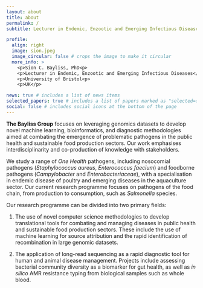 ```yaml
---
layout: about
title: about
permalink: /
subtitle: Lecturer in Endemic, Enzootic and Emerging Infectious Diseases, University of Bristol, UK

profile:
  align: right
  image: sion.jpeg
  image_circular: false # crops the image to make it circular
  more_info: >
    <p>Sion C. Bayliss, PhD<p>
    <p>Lecturer in Endemic, Enzootic and Emerging Infectious Diseases</p>
    <p>University of Bristol<p>
    <p>UK</p>

news: true # includes a list of news items
selected_papers: true # includes a list of papers marked as "selected={true}"
social: false # includes social icons at the bottom of the page
---
```


**The Bayliss Group** focuses on leveraging genomics datasets to develop novel machine learning, bioinformatics, and diagnostic methodologies aimed at combating the emergence of problematic pathogens in the public health and sustainable food production sectors. Our work emphasises interdisciplinarity and co-production of knowledge with stakeholders.

We study a range of *One Health* pathogens, including nosocomial pathogens (*Staphylococcus aureus*, *Enterococcus faecium*) and foodborne pathogens (*Campylobacter* and *Enterobacteriaceae*), with a specialisation in endemic disease of poultry and emerging diseases in the aquaculture sector. Our current research programme focuses on pathogens of the food chain, from production to consumption, such as *Salmonella* species. 

Our research programme can be divided into two primary fields:

1. The use of novel computer science methodologies to develop translational tools for combating and managing diseases in public health and sustainable food production sectors. These include the use of machine learning for source attribution and the rapid identification of recombination in large genomic datasets.  

2. The application of long-read sequencing as a rapid diagnostic tool for human and animal disease management. Projects include assessing bacterial community diversity as a biomarker for gut health, as well as *in silico* AMR resistance typing from biological samples such as whole blood.

